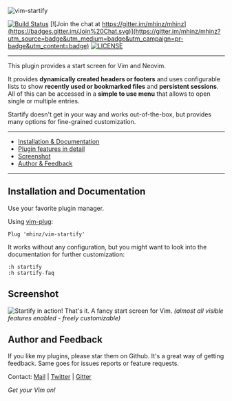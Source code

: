 ![vim-startify](https://raw.githubusercontent.com/mhinz/vim-startify/master/pictures/startify-logo.png)

[![Build Status](https://travis-ci.org/mhinz/vim-startify.svg?branch=master)](https://travis-ci.org/mhinz/vim-startify)
[![Join the chat at https://gitter.im/mhinz/mhinz](https://badges.gitter.im/Join%20Chat.svg)](https://gitter.im/mhinz/mhinz?utm_source=badge&utm_medium=badge&utm_campaign=pr-badge&utm_content=badge)
[![LICENSE](https://img.shields.io/badge/license-MIT-lightgrey.svg)](https://raw.githubusercontent.com/mhinz/vim-startify/master/LICENSE)

---

This plugin provides a start screen for Vim and Neovim.

It provides **dynamically created headers or footers** and uses configurable
lists to show **recently used or bookmarked files** and **persistent sessions**.
All of this can be accessed in a **simple to use menu** that allows to open
single or multiple entries.

Startify doesn't get in your way and works out-of-the-box, but provides many
options for fine-grained customization.

---

- [Installation & Documentation](#installation-and-documentation)
- [Plugin features in detail](https://github.com/mhinz/vim-startify/wiki/Plugin-features-in-detail)
- [Screenshot](#screenshot)
- [Author & Feedback](#author-and-feedback)

---

## Installation and Documentation

Use your favorite plugin manager.

Using [vim-plug](https://github.com/junegunn/vim-plug):

    Plug 'mhinz/vim-startify'

It works without any configuration, but you might want to look into the
documentation for further customization:

    :h startify
    :h startify-faq

## Screenshot

![Startify in action!](https://github.com/mhinz/vim-startify/blob/master/pictures/startify-menu.png)
That's it. A fancy start screen for Vim.  _(almost all visible features enabled - freely customizable)_

## Author and Feedback

If you like my plugins, please star them on Github. It's a great way of getting
feedback. Same goes for issues reports or feature requests.

Contact:
[Mail](mailto:mh.codebro@gmail.com) |
[Twitter](https://twitter.com/_mhinz_) |
[Gitter](https://gitter.im/mhinz/mhinz)

_Get your Vim on!_
